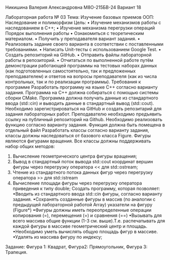 Никишина Валерия Александровна
М8О-215БВ-24
Вариант 18

Лабораторная работа № 03
Тема: Изучение базовых приемов ООП: Наследование и
полиморфизм
Цель:
• Изучение механизмов работы с наследованием в С++;
• Изучение механизма перегрузки операций
Порядок выполнения работы
• Ознакомиться с теоретическим материалом.
• Получить у преподавателя вариант задания.
• Реализовать задание своего варианта в соответствии с поставленными требованиями.
• Написать Unit-тесты с использованием Google Test.
• Создать репозиторий на GitHub.
• Отправить файлы лабораторной работы в репозиторий.
• Отчитаться по выполненной работе путём демонстрации работающей программы на
тестовых наборах данных (как подготовленных самостоятельно, так и предложенных
преподавателем) и ответов на вопросы преподавателя (как из числа контрольных, так и
по реализации программы).
Требования к программе
Разработать программу на языке C++ согласно варианту задания. Программа на C++ должна
собираться с помощью системы сборки CMake. Программа должна получать данные из
стандартного ввода (std::cin) и выводить данные в стандартный вывод (std::cout).
Необходимо зарегистрироваться на GitHub и создать репозитарий для задания лабораторных
работ.
Преподавателю необходимо предъявить ссылку на публичный репозиторий на Github.
Необходимо реализовать функцию согласно варианту задания. Функция должна быть помещена
в отдельный файл
Разработать классы согласно варианту задания, классы должны наследоваться от базового
класса Figure. Фигуры являются фигурами вращения.
Все классы должны поддерживать набор общих методов:
1. Вычисление геометрического центра фигуры вращения;
2. Вывод в стандартный поток вывода std::cout координат вершин фигуры через
перегрузку оператора << для std::ostream;
3. Чтение из стандартного потока данных фигур через перегрузку оператора >> для
std::istream
4. Вычисление площади фигуры через перегрузку оператора приведения к типу double;
Создать программу, которая позволяет:
•Вводить из стандартного ввода std::cin фигуры, согласно варианту задания.
•Сохранять созданные фигуры в массив (по аналогии с предыдущей лабораторной
работой Array) указатели на фигуру (Figure*)
•Фигуры должны иметь переопределенные операции копирования (=), перемещения (=) и
сравнения (==)
•Вызывать для всего массива общие функции (1-3 см. выше).Т.е. распечатывать для
каждой фигуры в массиве геометрический центр и площадь.
•Необходимо уметь вычислять общую площадь фигур в массиве.
•Удалять из массива фигуру по индексу;

Задание: Фигура 1: Квадрат, Фигура2: Прямоугольник, Фигура 3: Трапеция.